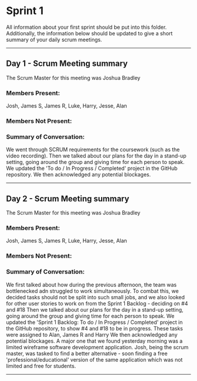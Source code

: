 # Sprint 1

All information about your first sprint should be put into this folder. Additionally, the information below should be updated to give a short summary of your daily scrum meetings.

---

## Day 1 - Scrum Meeting summary
The Scrum Master for this meeting was Joshua Bradley

### Members Present:
Josh, James S, James R, Luke, Harry, Jesse, Alan

### Members Not Present:


### Summary of Conversation:
We went through SCRUM requirements for the coursework (such as the video recording).
Then we talked about our plans for the day in a stand-up setting, going around the group and giving time for each person to speak.
We updated the 'To do / In Progress / Completed' project in the GitHub repository.
We then acknowledged any potential blockages.

---

## Day 2 - Scrum Meeting summary
The Scrum Master for this meeting was Joshua Bradley

### Members Present:
Josh, James S, James R, Luke, Harry, Jesse, Alan

### Members Not Present:


### Summary of Conversation:
We first talked about how during the previous afternoon, the team was bottlenecked adn struggled to work simultaneously. To combat this, we decided tasks should not be split into such small jobs, and we also looked for other user stories to work on from the Sprint 1 Backlog - deciding on #4 and #18
Then we talked about our plans for the day in a stand-up setting, going around the group and giving time for each person to speak.
We updated the 'Sprint 1 Backlog: To do / In Progress / Completed' project in the GitHub repository, to show #4 and #18 to be in progress. These tasks were assigned to Alan, James R and Harry
We then acknowledged any potential blockages. A major one that we found yesterday morning was a limited wireframe software development application. Josh, being the scrum master, was tasked to find a better alternative - soon finding a free 'professional/educational' version of the same application which was not limited and free for students.

---

